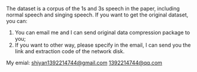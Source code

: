 The dataset is a corpus of the 1s and 3s speech in the paper,
including normal speech and singing speech. If you want to get the original dataset, you can:

1. You can email me and I can send original data compression package to you;
2. If you want to other way, please specify in the email, I can send you the link and extraction code of the network disk.

My emial: shiyan1392214744@gmail.com 
          1392214744@qq.com